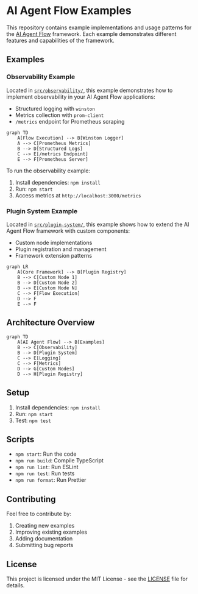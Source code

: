 # AI Agent Flow Examples

This repository contains example implementations and usage patterns for the [AI Agent Flow](https://github.com/your-org/ai-agent-flow) framework. Each example demonstrates different features and capabilities of the framework.

## Examples

### Observability Example
Located in [`src/observability/`](src/observability/), this example demonstrates how to implement observability in your AI Agent Flow applications:

- Structured logging with `winston`
- Metrics collection with `prom-client`
- `/metrics` endpoint for Prometheus scraping

```mermaid
graph TD
    A[Flow Execution] --> B[Winston Logger]
    A --> C[Prometheus Metrics]
    B --> D[Structured Logs]
    C --> E[/metrics Endpoint]
    E --> F[Prometheus Server]
```

To run the observability example:
1. Install dependencies: `npm install`
2. Run: `npm start`
3. Access metrics at `http://localhost:3000/metrics`

### Plugin System Example
Located in [`src/plugin-system/`](src/plugin-system/), this example shows how to extend the AI Agent Flow framework with custom components:

- Custom node implementations
- Plugin registration and management
- Framework extension patterns

```mermaid
graph LR
    A[Core Framework] --> B[Plugin Registry]
    B --> C[Custom Node 1]
    B --> D[Custom Node 2]
    B --> E[Custom Node N]
    C --> F[Flow Execution]
    D --> F
    E --> F
```

## Architecture Overview

```mermaid
graph TD
    A[AI Agent Flow] --> B[Examples]
    B --> C[Observability]
    B --> D[Plugin System]
    C --> E[Logging]
    C --> F[Metrics]
    D --> G[Custom Nodes]
    D --> H[Plugin Registry]
```

## Setup
1. Install dependencies: `npm install`
2. Run: `npm start`
3. Test: `npm test`

## Scripts
- `npm start`: Run the code
- `npm run build`: Compile TypeScript
- `npm run lint`: Run ESLint
- `npm run test`: Run tests
- `npm run format`: Run Prettier

## Contributing
Feel free to contribute by:
1. Creating new examples
2. Improving existing examples
3. Adding documentation
4. Submitting bug reports

## License
This project is licensed under the MIT License - see the [LICENSE](LICENSE) file for details.